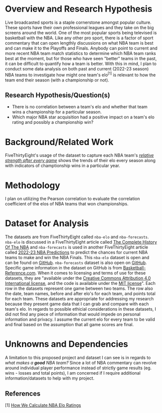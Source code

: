 # Overview and Research Hypothesis
Live broadcasted sports is a staple cornerstone amongst popular culture. These sports have their own professional leagues and they take on the big screens around the world.
One of the most popular sports being televised is basketball with the NBA. Like any other pro sport, there is a factor of sport commentary that can open lengthly discussions on
what NBA team is best and can make it to the Playoffs and Finals. Anybody can point to current and more recent NBA team match statistics to determine which NBA team ranks best at the moment, but for those who have seen "better"
teams in the past, it can be difficult to quantify how a team is better. With this in mind, I plan to conduct some data analysis on both past and current (2022-23 season) NBA teams to investigate how might one team's elo<sup>[1]</sup> is relevant to how the team end their season (with a championship or not).

## Research Hypothesis/Question(s)
- There is no correlation between a team's elo and whether that team wins a championship for a particular season.
- Which major NBA star acquisition had a positive impact on a team's elo rating and possibly a championship win?

# Background/Related Work
FiveThirtyEight's usage of the dataset to capture each NBA team's [*relative strength after every game*](https://projects.fivethirtyeight.com/complete-history-of-the-nba/#warriors) shows the trends of their elo every season along with indicators of champtionship wins in a particular year.

# Methodology
I plan on utilizing the Pearson correlation to evaluate the correlation coefficient of the elos of NBA teams that won championships. 

# Dataset for Analysis

The datasets are from FiveThirtyEight called `nba-elo` and `nba-forecasts`. `nba-elo` is discussed in a FiveThirtyEight article called [The Complete History Of The NBA](https://projects.fivethirtyeight.com/complete-history-of-the-nba/#warriors) and `nba-forecasts` is used in another FiveThirtyEight article called [2022-23 NBA Predictions](https://projects.fivethirtyeight.com/2023-nba-predictions/) to predict the chances for current NBA teams to make and win the NBA Finals. This `nba-elo` dataset is open and can be found on [GitHub](https://github.com/fivethirtyeight/data/tree/master/nba-elo). `nba-forecasts` dataset is also open on [GitHub](https://github.com/fivethirtyeight/data/tree/master/nba-forecasts). Specific game information in the dataset on GitHub is from [Basketball-Reference.com](https://www.basketball-reference.com/). When it comes to licensing and terms of use for these datasets, they are "available under the [Creative Commons Attribution 4.0 International license](https://creativecommons.org/licenses/by/4.0/), and the code is available under the [MIT license](https://opensource.org/license/mit/)".
Each row in the datasets represent one game between two teams. The row also the date, team names, before and after elo's for each team, and points total for each team. These datasets are appropriate for addressing my research because they present game data that I can grab and compare with each team's elo. 
In regards to possible ethicial considerations in these datasets, I did not find any piece of information that would impede on personal information and privacy. I assume the current elo for every team to be valid and final based on the assumption that all game scores are final.

# Unknowns and Dependencies

A limitation to this proposed project and dataset I can see is in regards to *what makes a **good** NBA team?* Since a lot of NBA commentary can revolve around individual player performance instead of strictly game results (eg. wins - losses and total points), I am concerned if I require additional information/datasets to help with my project.

## References
[1] [How We Calculate NBA Elo Ratings](https://fivethirtyeight.com/features/how-we-calculate-nba-elo-ratings/)